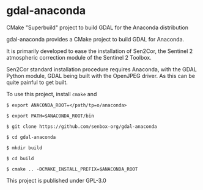 # gdal-anaconda
CMake "Superbuild" project to build GDAL for the Anaconda distribution

gdal-anaconda provides a CMake project to build GDAL for Anaconda.

It is primarily developed to ease the installation of Sen2Cor, the Sentinel 2 atmospheric
correction module of the Sentinel 2 Toolbox.

Sen2Cor standard installation procedure requires Anaconda, with the GDAL Python module,
GDAL being built with the OpenJPEG driver.
As this can be quite painful to get built.

To use this project, install ```cmake``` and 
```
$ export ANACONDA_ROOT=</path/tp=o/anaconda>

$ export PATH=$ANACONDA_ROOT/bin

$ git clone https://github.com/senbox-org/gdal-anaconda

$ cd gdal-anaconda

$ mkdir build

$ cd build

$ cmake .. -DCMAKE_INSTALL_PREFIX=$ANACONDA_ROOT
```

This project is published under GPL-3.0
